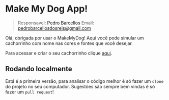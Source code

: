 # Make My Dog App!

>   Responsavel: [Pedro Barcellos](https://www.linkedin.com/in/pedro-barcellos/)
>   Email: pedrobarcellosdosreis@gmail.com

Olá, obrigada por usar o MakeMyDog!
Aqui você pode simular um cachorrinho com nome nas cores e fontes que você desejar.

Para acessar e criar o seu cachorrinho clique [aqui](https://make-my-dog.herokuapp.com/).

## Rodando localmente

Está é a primeira versão, para  analisar o código melhor é só fazer um `clone` do projeto no seu computador. 
Sugestões são sempre bem vindas é só fazer um `pull request`!